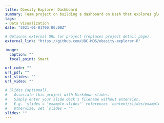 ```yaml
---
title: Obesity Explorer Dashboard 
summary: Team project on building a dashboard on Dash that explores global obesity trends and rates 
tags:
- Data Visualization
date: "2021-01-01T00:00:00Z"

# Optional external URL for project (replaces project detail page).
external_link: "https://github.com/UBC-MDS/obesity-explorer-R"

image:
  caption: ""
  focal_point: Smart

url_code: ""
url_pdf: ""
url_slides: ""
url_video: ""

# Slides (optional).
#   Associate this project with Markdown slides.
#   Simply enter your slide deck's filename without extension.
#   E.g. `slides = "example-slides"` references `content/slides/example-slides.md`.
#   Otherwise, set `slides = ""`.
slides: ""
---
```

